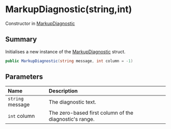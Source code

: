 # MarkupDiagnostic(string,int)

Constructor in [MarkupDiagnostic](/docs/api/csharp/yarn.markup.lineparser.markupdiagnostic.md)

## Summary


Initialises a new instance of the  [MarkupDiagnostic](yarn.markup.lineparser.markupdiagnostic.md) 
struct.


```csharp
public MarkupDiagnostic(string message, int column = -1)
```

## Parameters

|Name|Description|
|:---|:---|
|`string` message|The diagnostic text.|
|`int` column|The zero-based first column of the diagnostic's range.|

